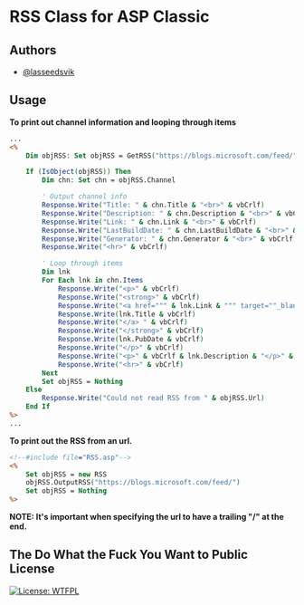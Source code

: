 
# RSS Class for ASP Classic



## Authors

- [@lasseedsvik](https://www.github.com/lasseedsvik)

## Usage

**To print out channel information and looping through items**

```asp
...
<%
    Dim objRSS: Set objRSS = GetRSS("https://blogs.microsoft.com/feed/", 10)

    If (IsObject(objRSS)) Then
        Dim chn: Set chn = objRSS.Channel

        ' Output channel info
        Response.Write("Title: " & chn.Title & "<br>" & vbCrlf)
        Response.Write("Description: " & chn.Description & "<br>" & vbCrlf)
        Response.Write("Link: " & chn.Link & "<br>" & vbCrlf)
        Response.Write("LastBuildDate: " & chn.LastBuildDate & "<br>" & vbCrlf)
        Response.Write("Generator: " & chn.Generator & "<br>" & vbCrlf)
        Response.Write("<hr>" & vbCrlf)

        ' Loop through items
        Dim lnk        
        For Each lnk in chn.Items
            Response.Write("<p>" & vbCrlf)            
            Response.Write("<strong>" & vbCrlf)
            Response.Write("<a href=""" & lnk.Link & """ target=""_blank"">" & vbCrlf)
            Response.Write(lnk.Title & vbCrlf)
            Response.Write("</a> " & vbCrlf)    
            Response.Write("</strong>" & vbCrlf)
            Response.Write(lnk.PubDate & vbCrlf)
            Response.Write("</p>" & vbCrlf)
            Response.Write("<p>" & vbCrlf & lnk.Description & "</p>" & vbCrlf)
            Response.Write("<hr>" & vbCrlf)
        Next		
        Set objRSS = Nothing
    Else
        Response.Write("Could not read RSS from " & objRSS.Url)
    End If
%>
...
```

**To print out the RSS from an url.** 

```asp
<!--#include file="RSS.asp"-->
<%
    Set objRSS = new RSS
    objRSS.OutputRSS("https://blogs.microsoft.com/feed/")
    Set objRSS = Nothing
%>
```

**NOTE: It's important when specifying the url to have a trailing "/" at the end.**

## The Do What the Fuck You Want to Public License

[![License: WTFPL](https://img.shields.io/badge/License-WTFPL-brightgreen.svg)](http://www.wtfpl.net/about/)    

